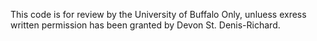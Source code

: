 This code is for review by the University of Buffalo Only, unluess exress written permission has been granted by Devon St. Denis-Richard.
